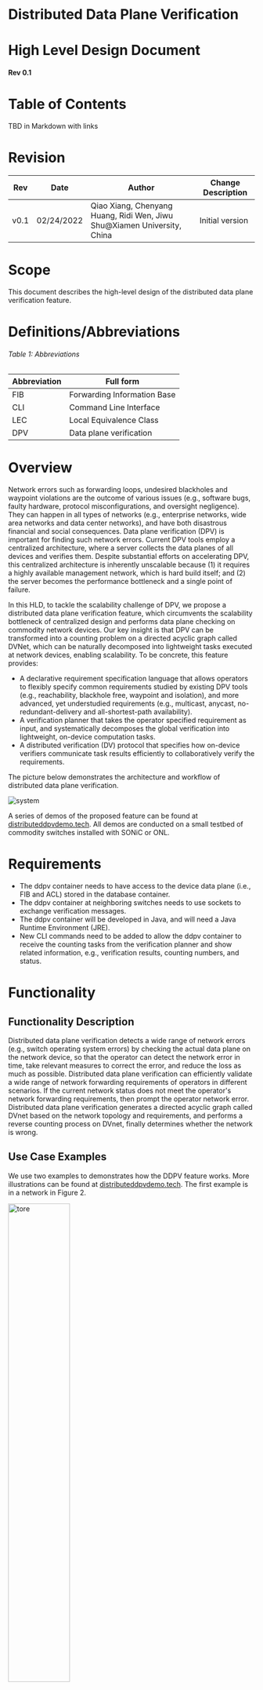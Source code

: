 # Distributed Data Plane Verification
# High Level Design Document
#### Rev 0.1

# Table of Contents
TBD in Markdown with links

# Revision

| Rev   | Date  | Author | Change Description |
| ---- | ---------- | -----------| ------------------|
| v0.1 | 02/24/2022 | Qiao Xiang, Chenyang Huang, Ridi Wen, Jiwu Shu@Xiamen University, China| Initial version |


# Scope
This document describes the high-level design of the distributed data plane verification feature.




# Definitions/Abbreviations
###### Table 1: Abbreviations
| Abbreviation |          Full form          |
| ------------ | --------------------------- |
| FIB          | Forwarding Information Base |
| CLI          | Command Line Interface      |
| LEC          | Local Equivalence Class     |
| DPV          | Data plane verification     |

# Overview

Network errors such as forwarding loops, undesired blackholes and waypoint violations are the outcome of various
issues (e.g., software bugs, faulty hardware, protocol misconfigurations, and oversight negligence). They can happen in
all types of networks (e.g., enterprise networks, wide area networks and data center networks), and have both disastrous
financial and social consequences. Data plane verification (DPV) is important for finding such network errors. 
Current DPV tools employ a centralized architecture, where a server collects the data planes of all devices and verifies them. 
Despite substantial efforts on accelerating DPV, this centralized architecture is inherently unscalable because (1) it requires a highly available management network, which is hard build itself; and (2) the server becomes the performance bottleneck and a single point of failure. 

In this HLD, to tackle the scalability challenge of DPV, we propose a distributed
data plane verification feature, which circumvents the scalability bottleneck
of centralized design and performs data plane checking on commodity network
devices.  Our key insight is that DPV can be transformed into a counting problem
on a directed acyclic graph called DVNet, which can be naturally decomposed into lightweight
tasks executed at network devices, enabling scalability. To be concrete, this
feature provides:

* A declarative requirement specification language that allows operators to
  flexibly specify common requirements studied by existing DPV tools (e.g.,
reachability, blackhole free, waypoint and isolation), and more advanced, yet
understudied requirements (e.g., multicast, anycast, no-redundant-delivery and
all-shortest-path availability).
* A verification planner that takes the operator specified requirement as input,
  and systematically decomposes the global verification into lightweight,
on-device computation tasks.
* A distributed verification (DV) protocol that specifies how on-device
  verifiers communicate task results efficiently to collaboratively verify the
requirements.



The picture below demonstrates the architecture and workflow of distributed data plane verification.

[comment]: <> (![architecture]&#40;img/architecture.png&#41;)
![system](img/system-diagram.jpg)


A series of demos of the proposed feature  can be found at [distributeddpvdemo.tech](DDPV-Demos). All demos are conducted on a small testbed of commodity switches installed with SONiC or ONL. 

# Requirements
* The ddpv container needs to have access to the device data plane (i.e., FIB and ACL) stored in the database container.
* The ddpv container at neighboring switches needs to use sockets to exchange verification messages.
* The ddpv container will be developed in Java, and will need a Java Runtime Environment (JRE).
* New CLI commands need to be added to allow the ddpv container to receive the counting tasks from the verification planner and show related information, e.g., verification results, counting numbers, and status.





# Functionality
## Functionality Description
Distributed data plane verification detects a wide range of network errors (e.g., switch operating system errors) by checking the actual 
data plane on the network device, so that the operator can detect the network error in time, take relevant 
measures to correct the error, and reduce the loss as much as possible. Distributed data plane verification can efficiently validate a 
wide range of network forwarding requirements of operators in different scenarios. If the current network 
status does not meet the operator's network forwarding requirements, then prompt the operator network error.
Distributed data plane verification generates a directed acyclic graph called DVnet based on the network topology and requirements, 
and performs a reverse counting process on DVnet, finally determines whether the network is wrong.

## Use Case Examples

We use two examples to demonstrates how the DDPV feature works. More
illustrations can be found at [distributeddpvdemo.tech](DDPV-Demos). The first
example is in a network in Figure 2. 

<img src="img/tore.png" width="50%"  alt="tore" />

Figure 2. An example topology and requirement.

After the operator specifies the requirement in Figure 2, the verification
planner decides the on-device tasks for each device in the network by
constructing a data structure called DVNet.  Informally, DVNet is a DAG that
compactly represents all valid paths in the topology that satisfy an
operator-specified requirement, and is independent of the actual data plane of
the network. Figure 3 gives the computed DVNet of the example in Figure 2. 

<img src="./img/dvnet.png" width="50%"  alt="dvnet" />


Figure 3. The DVNet and the counting process.


Note the devices in the network and the nodes in DVNet have a
1-to-many mapping. For each node u in DVNet, we assign a unique identifier, which is a concatenation of u.dev and an integer.
For example, device W in the network is mapped to two nodes B1 and B2 in DVNet, because the regular expression
allows packets to reach D via [B,W,D] or [W,B,D].

### Example 1-1: Green Start

<img src="./img/dvnet.png" width="30%"  alt="dvnet" />

[comment]: <> (![system]&#40;img/dataplane.png&#41;)

Figure 4. The network data plane.


We first show how DDPV works in the scenario of green start, i.e., all forwarding rules are
installed to corresponding switches all at once. Consider the network data plane
in Figure 4. For simplicity, we use P1, P2, P3 to represent the packet spaces with destination IP
prefixes of 10.0.0.0/23, 10.0.0.0/24, and 10.0.1.0/24, respectively. Note that P2 ∩ P3 = ∅ and P1 = P2 ∪ P3. Each u in DVNet
initializes a packet space → count mapping, (P1, 0), except for D1 that initializes the mapping as (P1, 1) (i.e., one copy of 
any packet in P1 will be sent to the correct external ports). Afterwards, we traverse all the nodes in DVNet in reverse topological 
order to update their mappings. Each node u checks the data plane of u.dev to find the set of next-hop devices 
u.dev will forward P1 to. If the action of forwarding to this next-hop set is of ALL-type, the mapping at u can be updated by adding up the 
count of all downstream neighbors of u whose corresponding device belongs to the set of next-hops of u.dev for forwarding P1. For example, 
node W1 updates its mapping to (P1, 1) and node W2 updates its mapping to (P1, 1) because device W forwards to D, but node B1’s mapping 
is still (P1, 0) because B does not forward P1 to W. Similarly, although W1 has two downstream neighbors B2 and D1, each with an updated 
mapping (P1, 1). At its turn, we update its mapping to (P1, 1) instead of (P1, 2), because device W only forwards P1 to D, not B.

Consider the mapping update at A1. A would forward P2 to either B or W. A forwards P2 to B, the mapping at A1 is (P2, 0), because 
B1’s updated mapping is (P1, 0) and P2 ⊂ P1.  A forwards P2 to W , the mapping at A1 is (P2, 1) because W1’s updated mapping is (P1, 1). 
Therefore, the updated mapping for P2 at A1 is (P2, [0, 1]). In the end, the updated mapping of S1 [(P2, [0, 1]), (P3, 1)] reflects the final 
counting results, indicating that the data plane in Figure 3 does not satisfy the requirements in Figure 2. In other words, the network 
data plane is erroneous.
### Example 1-2: Incremental Update
Consider another scenario in Figure 2, where B updates its data plane to forward P1 to W , instead of to D. The changed mappings of different 
nodes are circled with boxes in Figure 4. In this case, device B locally updates the task results of B1 and B2 to [(P1, 1)] and [(P1, 0)], 
respectively, and sends corresponding updates to the devices of their upstream neighbors, i.e., [(P1, 1)] sent to A following the opposite 
of (A1, B1) and [(P1, 0)] sent to W following the opposite of (W 1, B2).

Upon receiving the update, W does not need to update its mapping for node W1, 
because W does not forward any packet to B. As such, W does not need to send any update to A along the opposite of (A1,W1). In contrast, 
A needs to update its task result for node A1 to [(P1, 1)] because (1) no matter whether A forwards packets in P2 to B or W , 1 copy of 
each packet will be sent to D, and (2) P2 ∪ P3 = P1. After
updating its local result, A sends the update to S along the opposite of (S1,A1). Finally, S updates its local result for S1 to [(P1, 1)], 
i.e., the requirement is satisfied after the update.

### Example 2: Verifying RCDC Local Contracts
In the second example, we show how DDPV verifies the local contracts of the
all-shortest-path availability in Azure RCDC [1]. All-shortest-path availability
requires all pairs of ToR devices in a Clos-based data center should reach each
other along a shortest path, and all ToR-to-ToR shortest paths should be
available in the data plane.  

![system](img/dc.png)

Figure 5: An example datacenter.

We first explain what ToR contracts are using the example in Figure 5, we show that
RCDC is a special case of DDPV.. Each ToR has a default contract with next
hops set to its neighboring leaf devices. For example, the default
contract for ToR1 specifies {A1,A2,A3,A4} as the next hops.
Each ToR has a specific contract for every prefix hosted in the
datacenter besides the prefix that it is configured to announce, and
the next hops are set to its neighboring leaf devices. For example,
ToR1 has specific contracts for PrefixB, PrefixC
, and PrefixD with next hops set to {A1,A2,A3,A4}. 
Aggregation contracts and core contracts are similar to ToR contracts.


![system](img/rcdc_contracts.png)

Figure 6: Example illustrating local contracts.

We select three devices (one edge like ToR1, one aggregation like A1 and one
core like D1)  in a 48-ary Fattree and another operational Clos-based topology
called  NGClos, respectively, and verify their local contracts on three
commodity switches. Figure 7 shows that all local contracts are verified on
commodity switches in less than 320ms, with a CPU load (i.e., CPU time /(total
time * number of cores)) ≤ 0.47 and a maximal memory ≤ 15.2MB.  These results
show that it is feasible to run DDPV on commodity devices to verify local
contracts of data centers.

<img src="./img/dc_total_time.png" width="484px"  alt="dc_total_time" />

[comment]: <> (![system]&#40;img/dc_total_time.png&#41;)

(a) Total time.

<img src="./img/dc_memory.png" width="484px"  alt="dc_memory" />

[comment]: <> (![system]&#40;img/dc_memory.png&#41;)

(b) Maximal memory.

<img src="./img/dc_load.png" width="484px"  alt="dc_load" />

[comment]: <> (![system]&#40;img/dc_load.png&#41;)

(c) CPU load.

Figure 7: Time and overhead of verifying all-shortest-path availability in DC networks from green start on commodity network devices.




[comment]: <> (# 4 Design)

[comment]: <> (## 4.1 Overview)

[comment]: <> (![system]&#40;img/system-diagram.jpg&#41;)

[comment]: <> (## 4.2 Setup
Before the verification begins, the planner first uses the requirement and the network topology to compute DVNet.
It then transforms the DPV problem into a counting problem on DVNet.
In its turn, each node in DVNet takes as input the data plane of its corresponding device and
the counting results of its downstream nodes to compute for different packets,
how many copies of them can be delivered to the intended destinations along downstream paths in DVNet.
This traversal can be naturally decomposed to on-device counting tasks, one for each node in DVNet,
and distributed to the corresponding network devices' vagentd by the planner. )


[comment]: <> (## 4.3 Green start
Lecbuilderd collects all the data planes from the Database, calculates the LEC, and passes the LEC results to vagentd.
Vagentd uses the node information of DVNet and LEC to calculate the current count result of each node.
The leaf nodes of DVNet will generate messages and send them to the corresponding devices of the precursor nodes of each node through socket.
After receiving the message, each device carries out a new round of calculation according to the content of the message and the counting result calculated before,
then the new result generate messages and sent along the reverse direction in the DVNet.
Finally, green start is complete until each device has finished counting. )

[comment]: <> (## 4.4 Incremental update
When a device's data plane changes, Being lecbuilderd an database subscriber, it will receive the content of the changes,
and then calculate the LEC changes and send them to vagentd.
Vagentd calculates whether each node needs to update its count result,
and if any of the results change, it generates a message and sends it to the node's precursor nodes.
The process is similar to green start. Finally, update is complete until each device has finished counting.)
    

# References
[1] Karthick Jayaraman, Nikolaj Bjørner, Jitu Padhye, Amar Agrawal,
Ashish Bhargava, Paul-Andre C Bissonnette, Shane Foster, Andrew
Helwer, Mark Kasten, Ivan Lee, et al. 2019. Validating Datacenters
at Scale. In Proceedings of the ACM Special Interest Group on Data
Communication. 200–213.
